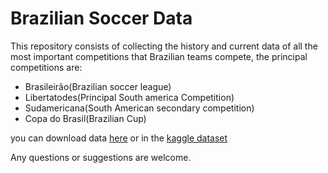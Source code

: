 # Brazilian Soccer Data

This repository consists of collecting the history and current data of all the most important competitions that Brazilian teams compete, the principal competitions are:

* Brasileirão(Brazilian soccer league)
* Libertatodes(Principal South america Competition)
* Sudamericana(South American secondary competition)
* Copa do Brasil(Brazilian Cup)

you can download data [here]() or in the [kaggle dataset](https://www.kaggle.com/ricardomattos05/jogos-do-campeonato-brasileiro)

Any questions or suggestions are welcome.
